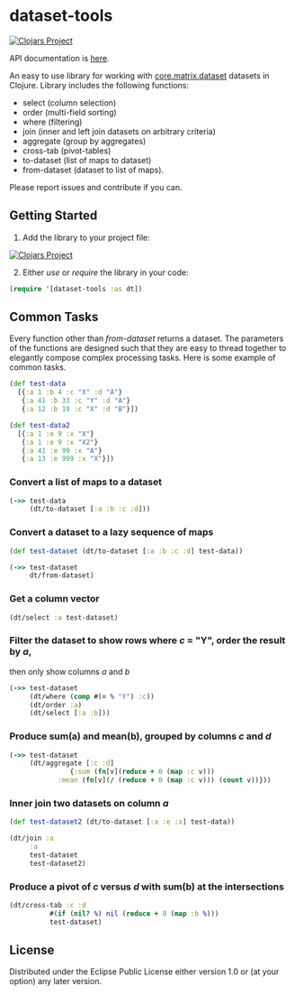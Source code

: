 # dataset-tools

[![Clojars Project](https://img.shields.io/clojars/v/dataset-tools.svg)](https://clojars.org/dataset-tools)

API documentation is [here](https://emiruz.github.io/dataset-tools/index.html).

An easy to use library for working with [core.matrix.dataset](https://mikera.github.io/core.matrix/doc/clojure.core.matrix.dataset.html)
datasets in Clojure. Library includes the following functions:

* select (column selection)
* order (multi-field sorting)
* where (filtering)
* join (inner and left join datasets on arbitrary criteria)
* aggregate (group by aggregates)
* cross-tab (pivot-tables)
* to-dataset (list of maps to dataset)
* from-dataset (dataset to list of maps).

Please report issues and contribute if you can.

## Getting Started

1. Add the library to your project file:

[![Clojars Project](https://img.shields.io/clojars/v/dataset-tools.svg)](https://clojars.org/dataset-tools)

2. Either *use* or *require* the library in your code:

```clojure
(require '[dataset-tools :as dt])
```

## Common Tasks

Every function other than *from-dataset* returns a dataset. The parameters of the functions
are designed such that they are easy to thread together to elegantly compose complex
processing tasks. Here is some example of common tasks.


```clojure
(def test-data
  [{:a 1 :b 4 :c "X" :d "A"}
   {:a 41 :b 33 :c "Y" :d "A"}
   {:a 12 :b 19 :c "X" :d "B"}])

(def test-data2
  [{:a 1 :e 9 :x "X"}
   {:a 1 :e 9 :x "X2"}
   {:a 41 :e 99 :x "A"}
   {:a 13 :e 999 :x "X"}])
```

### Convert a list of maps to a dataset

```clojure
(->> test-data
     (dt/to-dataset [:a :b :c :d]))
```

### Convert a dataset to a lazy sequence of maps

```clojure
(def test-dataset (dt/to-dataset [:a :b :c :d] test-data))

(->> test-dataset
     dt/from-dataset)
```

### Get a column vector

```clojure
(dt/select :a test-dataset)
```

### Filter the dataset to show rows where *c* = "Y", order the result by *a*,
then only show columns *a* and *b*

```clojure
(->> test-dataset
     (dt/where (comp #(= % "Y") :c))
     (dt/order :a)
     (dt/select [:a :b]))
```

### Produce sum(a) and mean(b), grouped by columns *c* and *d*

```clojure
(->> test-dataset
     (dt/aggregate [:c :d]
     		   {:sum (fn[v](reduce + 0 (map :c v)))
		    :mean (fn[v](/ (reduce + 0 (map :c v))) (count v))}))
```

### Inner join two datasets on column *a*

```clojure
(def test-dataset2 (dt/to-dataset [:a :e :x] test-data))

(dt/join :a
	 :a
	 test-dataset
	 test-dataset2)
```

### Produce a pivot of *c* versus *d* with sum(b) at the intersections

```clojure
(dt/cross-tab :c :d
	      #(if (nil? %) nil (reduce + 0 (map :b %)))
	      test-dataset)
```

## License

Distributed under the Eclipse Public License either version 1.0 or (at
your option) any later version.
